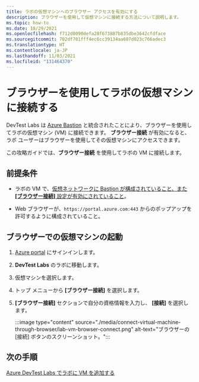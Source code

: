 ```yaml
---
title: ラボの仮想マシンへのブラウザー アクセスを有効にする
description: ブラウザーを使用して仮想マシンに接続する方法について説明します。
ms.topic: how-to
ms.date: 10/29/2021
ms.openlocfilehash: f712d0090defa28f673807b835dbe3642cfdface
ms.sourcegitcommit: 702df701fff4ec6cc39134aa607d023c766adec3
ms.translationtype: HT
ms.contentlocale: ja-JP
ms.lasthandoff: 11/03/2021
ms.locfileid: "131464370"
---
```

# <a name="connect-to-your-lab-virtual-machines-through-a-browser"></a>ブラウザーを使用してラボの仮想マシンに接続する 

DevTest Labs は [Azure Bastion](../bastion/index.yml) と統合されたことにより、ブラウザーを使用してラボの仮想マシン (VM) に接続できます。 **ブラウザー接続** が有効になると、ラボ ユーザーはブラウザーを使用してその仮想マシンにアクセスできます。  

この攻略ガイドでは、**ブラウザー接続** を使用してラボの VM に接続します。

## <a name="prerequisites"></a>前提条件

- ラボの VM で、[仮想ネットワークに Bastion が構成されていること、また **[ブラウザー接続]** 設定が有効にされていること](enable-browser-connection-lab-virtual-machines.md)。

- Web ブラウザーが、`https://portal.azure.com:443` からのポップアップを許可するように構成されていること。

## <a name="launch-virtual-machine-in-a-browser"></a>ブラウザーでの仮想マシンの起動

1. [Azure portal](https://portal.azure.com) にサインインします。

1. **DevTest Labs** のラボに移動します。

1. 仮想マシンを選択します。

1. トップ メニューから **[ブラウザー接続]** を選択します。

1. **[ブラウザー接続]** セクションで自分の資格情報を入力し、 **[接続]** を選択します。

    :::image type="content" source="./media/connect-virtual-machine-through-browser/lab-vm-browser-connect.png" alt-text="ブラウザーの [接続] ボタンのスクリーンショット。":::

## <a name="next-steps"></a>次の手順

[Azure DevTest Labs でラボに VM を追加する](devtest-lab-add-vm.md)
